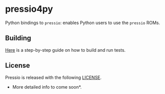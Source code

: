 # pressio4py

Python bindings to `pressio`: enables Python users to use the `pressio` ROMs.

## Building

[Here](https://github.com/Pressio/pressio4py/wiki) is a step-by-step guide on how to build and run tests.

## License
Pressio is released with the following [LICENSE](./LICENSE).

* More detailed info to come soon*.
